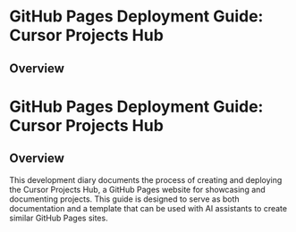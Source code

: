 # GitHub Pages Deployment Guide: Cursor Projects Hub

## Overview

# GitHub Pages Deployment Guide: Cursor Projects Hub

## Overview

This development diary documents the process of creating and deploying the Cursor Projects Hub, a GitHub Pages website for showcasing and documenting projects. This guide is designed to serve as both documentation and a template that can be used with AI assistants to create similar GitHub Pages sites.
